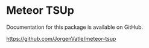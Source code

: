 # Meteor TSUp

Documentation for this package is available on GitHub.

https://github.com/JorgenVatle/meteor-tsup
